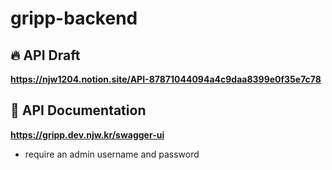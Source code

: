# gripp-backend

## 🔥 API Draft

**https://njw1204.notion.site/API-87871044094a4c9daa8399e0f35e7c78**

## 📔 API Documentation

**https://gripp.dev.njw.kr/swagger-ui**

- require an admin username and password
